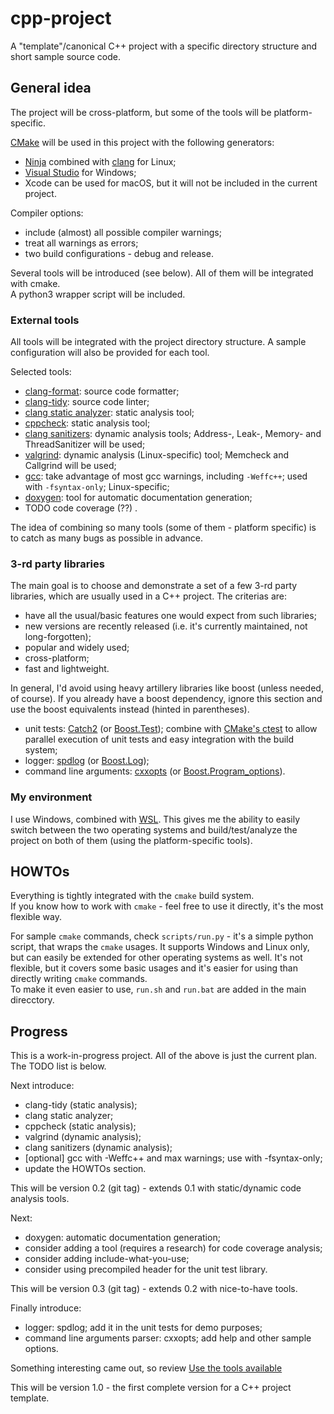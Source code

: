 # cpp-project

A "template"/canonical C++ project with a specific directory structure and short sample source code.

## General idea

The project will be cross-platform, but some of the tools will be platform-specific.

[CMake](https://cmake.org/) will be used in this project with the following generators:
* [Ninja](https://ninja-build.org/) combined with [clang](https://clang.llvm.org/) for Linux;
* [Visual Studio](https://visualstudio.microsoft.com/) for Windows;
* Xcode can be used for macOS, but it will not be included in the current project.

Compiler options:
* include (almost) all possible compiler warnings;
* treat all warnings as errors;
* two build configurations - debug and release.

Several tools will be introduced (see below). All of them will be integrated with cmake.  
A python3 wrapper script will be included.

### External tools

All tools will be integrated with the project directory structure.
A sample configuration will also be provided for each tool.

Selected tools:
* [clang-format](https://clang.llvm.org/docs/ClangFormat.html): source code formatter;
* [clang-tidy](https://clang.llvm.org/extra/clang-tidy/): source code linter;
* [clang static analyzer](https://clang-analyzer.llvm.org/): static analysis tool;
* [cppcheck](https://github.com/danmar/cppcheck): static analysis tool;
* [clang sanitizers](https://github.com/google/sanitizers): dynamic analysis tools; Address-, Leak-, Memory- and ThreadSanitizer will be used;
* [valgrind](https://valgrind.org/): dynamic analysis (Linux-specific) tool; Memcheck and Callgrind will be used;
* [gcc](https://gcc.gnu.org/): take advantage of most gcc warnings, including `-Weffc++`; used with  `-fsyntax-only`; Linux-specific;
* [doxygen](https://www.doxygen.nl/index.html): tool for automatic documentation generation;
* TODO code coverage (??) .

The idea of combining so many tools (some of them - platform specific) is to catch as many bugs as possible in advance.

### 3-rd party libraries

The main goal is to choose and demonstrate a set of a few 3-rd party libraries, which are usually used in a C++ project.
The criterias are:
* have all the usual/basic features one would expect from such libraries;
* new versions are recently released (i.e. it's currently maintained, not long-forgotten);
* popular and widely used;
* cross-platform;
* fast and lightweight.

In general, I'd avoid using heavy artillery libraries like boost (unless needed, of course).
If you already have a boost dependency, ignore this section and use the boost equivalents instead (hinted in parentheses).

* unit tests: [Catch2](https://github.com/catchorg/Catch2) (or [Boost.Test](https://www.boost.org/doc/libs/1_75_0/libs/test/doc/html/index.html)); combine with [CMake's ctest](https://cmake.org/cmake/help/latest/manual/ctest.1.html) to allow parallel execution of unit tests and easy integration with the build system;
* logger: [spdlog](https://github.com/gabime/spdlog) (or [Boost.Log](https://www.boost.org/doc/libs/1_75_0/libs/log/doc/html/index.html));
* command line arguments: [cxxopts](https://github.com/jarro2783/cxxopts) (or [Boost.Program_options](https://www.boost.org/doc/libs/1_75_0/doc/html/program_options.html)).

### My environment

I use Windows, combined with [WSL](https://docs.microsoft.com/en-us/windows/wsl/install).
This gives me the ability to easily switch between the two operating systems and build/test/analyze the project on both of them (using the platform-specific tools).

## HOWTOs

Everything is tightly integrated with the `cmake` build system.  
If you know how to work with `cmake` - feel free to use it directly, it's the most flexible way.

For sample `cmake` commands, check `scripts/run.py` - it's a simple python script, that wraps the `cmake` usages. It supports Windows and Linux only, but can easily be extended for other operating systems as well. It's not flexible, but it covers some basic usages and it's easier for using than directly writing `cmake` commands.  
To make it even easier to use, `run.sh` and `run.bat` are added in the main direcctory.

## Progress

This is a work-in-progress project. All of the above is just the current plan. The TODO list is below.

Next introduce:
* clang-tidy (static analysis);
* clang static analyzer;
* cppcheck (static analysis);
* valgrind (dynamic analysis);
* clang sanitizers (dynamic analysis);
* \[optional\] gcc with -Weffc++ and max warnings; use with -fsyntax-only;
* update the HOWTOs section.

This will be version 0.2 (git tag) - extends 0.1 with static/dynamic code analysis tools.

Next:
* doxygen: automatic documentation generation;
* consider adding a tool (requires a research) for code coverage analysis;
* consider adding include-what-you-use;
* consider using precompiled header for the unit test library.

This will be version 0.3 (git tag) - extends 0.2 with nice-to-have tools.

Finally introduce:
* logger: spdlog; add it in the unit tests for demo purposes;
* command line arguments parser: cxxopts; add help and other sample options.

Something interesting came out, so review [Use the tools available](https://lefticus.gitbooks.io/cpp-best-practices/content/02-Use_the_Tools_Available.html)

This will be version 1.0 - the first complete version for a C++ project template.
